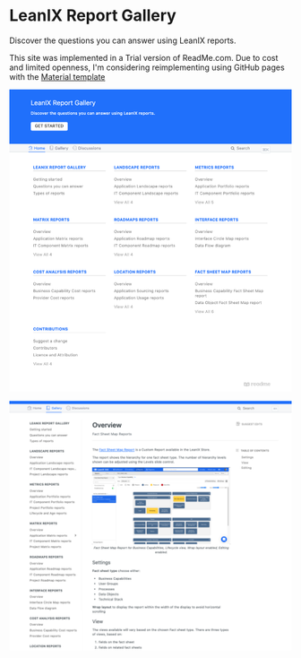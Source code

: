 # LeanIX Report Gallery

Discover the questions you can answer using LeanIX reports.

This site was implemented in a Trial version of ReadMe.com. Due to cost and limited openness, I'm considering reimplementing using GitHub pages with the [Material template](https://squidfunk.github.io/mkdocs-material/)

![LeanIX Report Gallery implemented on ReadMe.com](https://raw.githubusercontent.com/Stephen-Gates/report-gallery/master/images/gallery-on-readme-com.png?token=ACHR5RDEK6QHQZQQF7FBDU27G7DBM)

![Sample Page](https://github.com/Stephen-Gates/report-gallery/blob/master/images/sample-page.png?raw=true)
